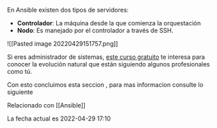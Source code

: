 En Ansible existen dos tipos de servidores:

-   **Controlador**: La máquina desde la que comienza la orquestación
-   **Nodo**: Es manejado por el controlador a través de SSH.

![[Pasted image 20220429151757.png]]

Si eres administrador de sistemas, [este curso gratuito](https://recursos.openwebinars.net/recurso/curso-gratis-sysadmin-devops/?ref=cta-blog) te interesa para conocer la evolución natural que están siguiendo algunos profesionales como tú.

Con esto concluimos esta seccion , para mas informacion consulte lo siguiente

Relacionado con  [[Ansible]]

La fecha actual es 2022-04-29 17:10